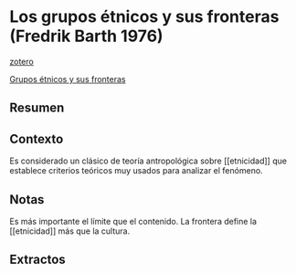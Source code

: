 # Los grupos étnicos y sus fronteras (Fredrik Barth 1976)
[zotero](zotero://select/items/@barth1976)

[Grupos étnicos y sus fronteras](http://www.iunma.edu.ar/doc/MB/lic_historia_mat_bibliografico/Historia%20Latinoamericana%20General/LAMGen%20Biblio/Barth%20-%20Los%20grupos%20%C3%A9tnicos%20y%20sus%20fronteras%20(completo).pdf)

## Resumen


## Contexto

Es considerado un clásico de teoría antropológica sobre [[etnicidad]] que establece criterios teóricos muy usados para analizar el fenómeno.

## Notas 

Es más importante el límite que el contenido. La frontera define la [[etnicidad]] más que la cultura.

## Extractos

